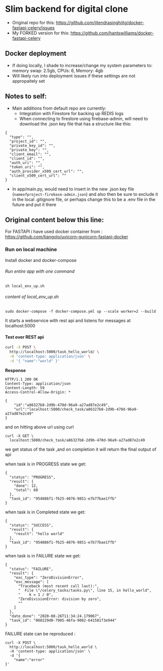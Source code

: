 # Slim backend for digital clone
- Original repo for this: https://github.com/jitendrasinghiitg/docker-fastapi-celery/issues 
- My FORKED version for this: https://github.com/hantswilliams/docker-fastapi-celery 

## Docker deployment 
- If doing locally, I shade to increase/change my system parameters to: memory swap: 2.5gb, CPUs: 6, Memory: 4gb 
- Will likely run into deployment issues if these settings are not appropaitely set 

## Notes to self: 
- Main additions from default repo are currently: 
  - Integration with Firestore for backing up REDIS logs 
  - When connecting to firestore using firebase-admin, will need to download the .json key file that has a structure like this: 

```
{
  "type": "",
  "project_id": "",
  "private_key_id": "",
  "private_key": "",
  "client_email": "",
  "client_id": "",
  "auth_uri": "",
  "token_uri": "",
  "auth_provider_x509_cert_url": "",
  "client_x509_cert_url": ""
}
```

  - In app/main.py, would need to insert in the new .json key file (`nameofproject-firebase-admin.json`) and also then be sure to exclude it in the local .gitignore file, or perhaps change this to be a .env file in the future and put it there 


## Original content below this line: 

For FASTAPI i have used docker container from :
https://github.com/tiangolo/uvicorn-gunicorn-fastapi-docker

### Run on local machine
Install docker and docker-compose
###### Run entire app with one command 
```
sh local_env_up.sh
```
###### content of local_env_up.sh
```
sudo docker-compose -f docker-compose.yml up --scale worker=2 --build
```

It starts a webservice with rest api and listens for messages at localhost:5000

#### Test over REST api

```bash
curl -X POST \
  http://localhost:5000/task_hello_world/ \
  -H 'content-type: application/json' \
  -d '{ "name":"world" }'
```
**Response**
```http
HTTP/1.1 200 OK
Content-Type: application/json
Content-Length: 59
Access-Control-Allow-Origin: *

{
    "id":"a86327b8-2d9b-470d-96a9-a27ad87e2c49",
    "url":"localhost:5000/check_task/a86327b8-2d9b-470d-96a9-a27ad87e2c49"
}
```
and on hitting above url using curl
```
curl -X GET \
  localhost:5000/check_task/a86327b8-2d9b-470d-96a9-a27ad87e2c49

```
we get status of the task ,and on completion it will return the final output of api

when task is in PROGRESS state we get:
```
{
  "status": "PROGRESS",
  "result": {
    "done": 12,
    "total": 60
  },
  "task_id": "954886f1-f625-4076-9851-e7b77bae1ffb"
}
```
when task is in Completed state we get:
```
{
  "status": "SUCCESS",
  "result": {
    "result": "hello world"
  },
  "task_id": "954886f1-f625-4076-9851-e7b77bae1ffb"
}
```

when task is in FAILURE state we get:
```
{
  "status": "FAILURE",
  "result": {
    "exc_type": "ZeroDivisionError",
    "exc_message": [
      "Traceback (most recent call last):",
      "  File \"/celery_tasks/tasks.py\", line 15, in hello_world",
      "    k = 1 / 0",
      "ZeroDivisionError: division by zero",
      ""
    ]
  },
  "date_done": "2020-08-26T11:34:24.179067",
  "task_id": "060229d0-7905-46fa-9082-641581f3e944"
}
```
FAILURE state can be reproduced :
```
curl -X POST \
  http://localhost:5000/task_hello_world \
  -H 'content-type: application/json' \
  -d '{
	"name":"error"	
}'
```
